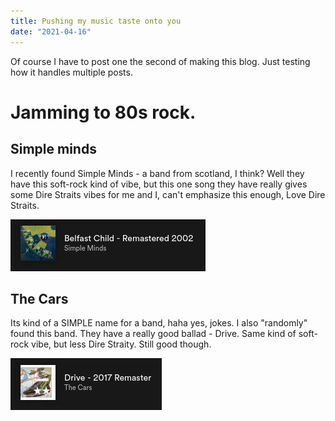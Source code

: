 ```yaml
---
title: Pushing my music taste onto you
date: "2021-04-16"
---
```

Of course I have to post one the second of making this blog. Just testing how it handles multiple posts.
<!-- end -->

# Jamming to 80s rock.

## Simple minds
I recently found Simple Minds - a band from scotland, I think? Well they have this soft-rock kind of vibe, but this one song they have really gives some Dire Straits vibes for me and I, can't emphasize this enough, Love Dire Straits.

![Belfast](./belfast.jpg)

## The Cars
Its kind of a SIMPLE name for a band, haha yes, jokes. I also "randomly" found this band.
They have a really good ballad - Drive.
Same kind of soft-rock vibe, but less Dire Straity. Still good though.

![Drive](./drive.jpg)


